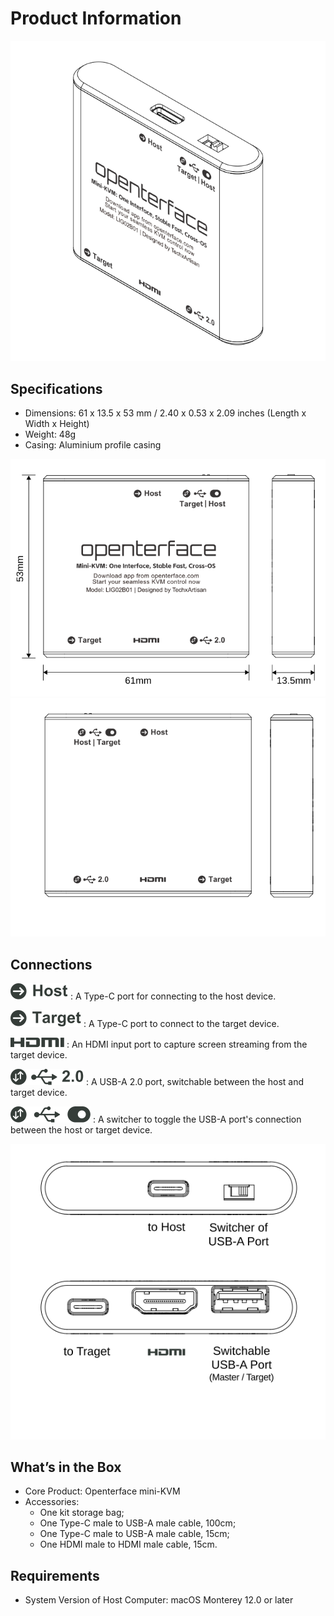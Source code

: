 # Product Information
![Type-C to Host](images/product/lig-side.svg)

## Specifications

- Dimensions: 61 x 13.5 x 53 mm / 2.40 x 0.53 x 2.09 inches (Length x Width x Height)
- Weight: 48g
- Casing: Aluminium profile casing

![Type-C to Host](images/product/lig-front.svg)
![Type-C to Host](images/product/lig-back.svg)

## Connections

![Type-C to Host](images/type-c-to-host-2.svg)
:   A Type-C port for connecting to the host device.

![Type-C to Target](images/type-c-to-target-2.svg)
:   A Type-C port to connect to the target device.

![HDMI Port](images/hdmi-port-2.svg)
:   An HDMI input port to capture screen streaming from the target device.

![Switchable USB-A Port](images/switchable-usb-a-port-2.svg)
:   A USB-A 2.0 port, switchable between the host and target device.

![Switcher](images/switcher-2.svg)
:   A switcher to toggle the USB-A port's connection between the host or target device.

![Type-C to Host](images/product/lig-top.svg)

## What’s in the Box
* Core Product: Openterface mini-KVM
* Accessories:
	+ One kit storage bag;
	+ One Type-C male to USB-A male cable, 100cm;
	+ One Type-C male to USB-A male cable, 15cm;
	+ One HDMI male to HDMI male cable, 15cm.

## Requirements
* System Version of Host Computer: macOS Monterey 12.0 or later